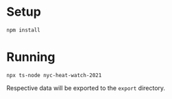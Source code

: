 # Setup

```
npm install
```

# Running

```
npx ts-node nyc-heat-watch-2021
```

Respective data will be exported to the `export` directory.
